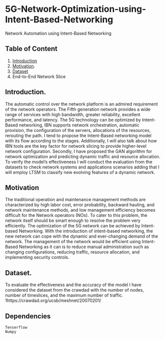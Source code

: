 # 5G-Network-Optimization-using-Intent-Based-Networking
Network Automation using Intent-Based Networking

## Table of Content
1. [Introduction](#introduction)
2. [Motivation](#Motivation). 
3. [Dataset](#Dataset)
4. End-to-End Network Slice


## Introduction.
The automatic control over the network platform is an admired requirement of the network operators. The Fifth generation network provides a wide range of services with high bandwidth, greater reliability, excellent performance, and latency. The 5G technology can be optimized by Intent-Based networking, IBN supports network orchestration, automatic provision, the configuration of the servers, allocations of the resources, rerouting the path. I tend to propose the Intent-Based networking model with its flow according to the stages. Additionally, I  will also talk about how IBN tools are the key factor for network slicing to provide higher-level network configuration. Secondly, I have proposed the GAN algorithm for network optimization and predicting dynamic traffic and resource allocation. To verify the model’s effectiveness I will conduct the evaluation from the datasets to check network systems and applications scenarios adding that I will employ LTSM to classify new evolving features of a dynamic network.  
## Motivation
The traditional operation and maintenance management methods are characterized by high labor cost, error probability, backward hauling, and network maintenance methods, and low management efficiency becomes difficult for the Network operators (NOs). To cater to this problem, the network itself should be smart enough to resolve the problem very efficiently. The optimization of the 5G network can be achieved by Intent-based Networking. With the introduction of intent-based networking, the new network can cope with the dynamic and ever-changing demand of the network. The management of the network would be efficient using Intent-Based Networking as it can is to reduce manual administration such as changing configurations, reducing traffic, resource allocation, and implementing security controls.

## Dataset.
To evaluate the effectiveness and the accuracy of the model I have considered the dataset from the crawdad with the number of nodes, number of timeslices, and the maximum number of traffic. 1https://crawdad.org/ucsb/meshnet/20070201/
## Dependencies
```
Tenserflow
Numpy

```
